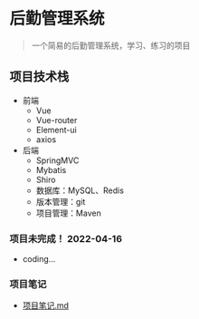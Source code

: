 # 后勤管理系统

> 一个简易的后勤管理系统，学习、练习的项目



## 项目技术栈

- 前端
    - Vue
    - Vue-router
    - Element-ui
    - axios
- 后端
    - SpringMVC
    - Mybatis
    - Shiro
    - 数据库：MySQL、Redis
    - 版本管理：git
    - 项目管理：Maven



### 项目未完成！ 2022-04-16 

- coding...



### 项目笔记

- [项目笔记.md](https://gitee.com/LiuJaNing/logistics/blob/dev/%E9%A1%B9%E7%9B%AE%E7%AC%94%E8%AE%B0.md)